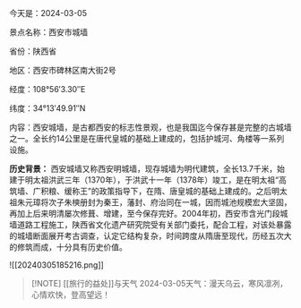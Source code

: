今天是：2024-03-05

景点名称：西安市城墙

省份：陕西省

地区：西安市碑林区南大街2号

经度：108°56′3.30″E

纬度：34°13′49.91″N

内容：西安城墙，是古都西安的标志性景观，也是我国迄今保存甚是完整的古城墙之一。全长约14公里是在唐代皇城的基础上建成的，包括护城河、角楼等一系列设施。

**历史背景：**
西安城墙又称西安明城墙，现存城墙为明代建筑，全长13.7千米，始建于明太祖洪武三年（1370年），于洪武十一年（1378年）竣工，是在明太祖“高筑墙、广积粮、缓称王”的政策指导下，在隋、唐皇城的基础上建成的。之后明太祖朱元璋将次子朱樉册封为秦王，藩封、府治同在一城，因而城池规模宏大坚固，再加上后来明清屡次修葺、增建，至今保存完好。2004年初，西安市含光门段城墙道路工程施工，陕西省文化遗产研究院受有关部门委托，配合工程，对该处暴露的城墙断面展开考古调查，认定它结构复杂，时间跨度从隋唐至现代，历经五次大的修筑而成，十分具有历史价值。

![[20240305185216.png]]

> [!NOTE] [[旅行的益处]]与天气
2024-03-05天气：漫天乌云，寒风凛冽，心情欢快，登高望远！
